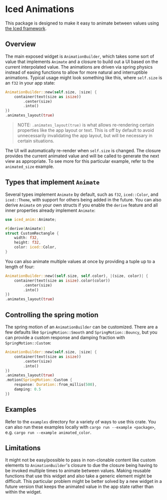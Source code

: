 # Iced Animations

This package is designed to make it easy to animate between values using 
[the Iced framework](https://github.com/iced-rs/iced).

## Overview

The main exposed widget is `AnimationBuilder`, which takes some sort of value
that implements `Animate` and a closure to build out a UI based on the current
interpolated value. The animations are driven via spring physics instead of
easing functions to allow for more natural and interruptible animations.
Typical usage might look something like this, where `self.size` is an `f32` in
your app state:

```rust
AnimationBuilder::new(self.size, |size| {
    container(text(size as isize))
        .center(size)
        .into()
})
.animates_layout(true)
```

> NOTE: `.animates_layout(true)` is what allows re-rendering certain properties
like the app layout or text. This is off by default to avoid unnecessarily
invalidating the app layout, but will be necessary in certain situations.

The UI will automatically re-render when `self.size` is changed. The closure
provides the current animated value and will be called to generate the next
view as appropriate. To see more for this particular example, refer to the
`animated_size` example.

## Types that implement `Animate`

Several types implement `Animate` by default, such as `f32`, `iced::Color`,
and `iced::Theme`, with support for others being added in the future. You can
also derive `Animate` on your own structs if you enable the `derive` feature
and all inner properties already implement `Animate`:

```rust
use iced_anim::Animate;

#[derive(Animate)]
struct CustomRectangle {
    width: f32,
    height: f32,
    color: iced::Color,
}
```

You can also animate multiple values at once by providing a tuple up to a
length of four:

```rust
AnimationBuilder::new((self.size, self.color), |(size, color)| {
    container(text(size as isize).color(color))
        .center(size)
        .into()
})
.animates_layout(true)
```

## Controlling the spring motion

The spring motion of an `AnimationBuilder` can be customized. There are a few
defaults like `SpringMotion::Smooth` and `SpringMotion::Bouncy`, but you can 
provide a custom response and damping fraction with `SpringMotion::Custom`:

```rust
AnimationBuilder::new(self.size, |size| {
    container(text(size as isize))
        .center(size)
        .into()
})
.animates_layout(true)
.motion(SpringMotion::Custom { 
    response: Duration::from_millis(500),
    damping: 0.5 
})
```

## Examples

Refer to the `examples` directory for a variety of ways to use this crate.
You can also run these examples locally with `cargo run --example <package>`,
e.g. `cargo run --example animated_color`.

## Limitations

It might not be easy/possible to pass in non-clonable content like custom
elements to `AnimationBuilder`'s closure to due the closure being having to be
invoked multiple times to animate between values. Making reusable functions
that use this widget and also take a generic element might be difficult. This
particular problem might be better solved by a new widget in a future version
that keeps the animated value in the app state rather than within the widget.
